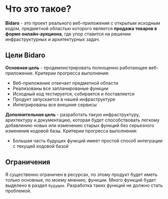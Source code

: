 # Что это такое?

**Bidaro** - это проект реального веб-приложения с открытым исходным кодом, предметной областью которого является **продажа товаров в форме онлайн-аукциона**, где упор ставится на решении инфраструктурных и архитектурных задач.

## Цели Bidaro

**Основная цель** - продемонстрировать полноценно работающее веб-приложение. Критерии прогресса выполнения:

- Веб-приложение отвечает предметной области
- Реализованы все запланированые функции
- Исходный код тестируется, собирается и поставляется
- Продукт запускается в нашей инфраструктуре
- Интегрированы все внешние сервисы

**Дополнительная цель** - разработать такую инфраструктуру, арихтектуру и документацию, которая будет способствовать легкому добавлению новых или изменению старых функций без серьезного изменения кодовой базы. Критерии прогресса выполнения:

- Большая часть будущих функций имеет простой способ интеграции с текущей кодовой базой

## Ограничения

Я существенно ограничен в ресурсах, по этому продукт будет иметь только основные, по моему мнению, функции. Много функций будет выделено в раздел `будущее`. Разработка таких функций не должно стать проблемой.
